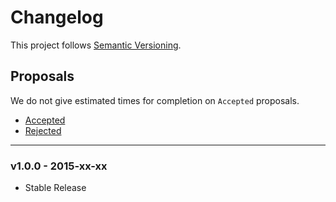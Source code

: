 # Changelog

This project follows [Semantic Versioning](CONTRIBUTING.md).

## Proposals

We do not give estimated times for completion on `Accepted` proposals.

- [Accepted](https://github.com/werxe/laravel-address/labels/Accepted)
- [Rejected](https://github.com/werxe/laravel-address/labels/Rejected)

---

### v1.0.0 - 2015-xx-xx

- Stable Release

